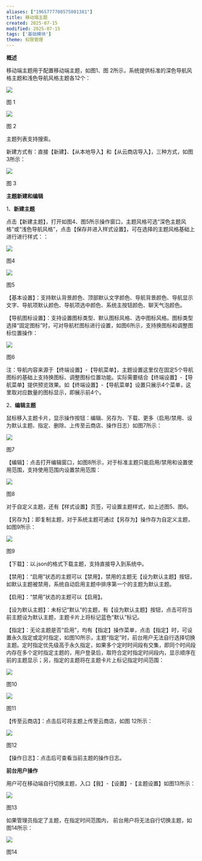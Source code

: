 ```yaml
---
aliases: ["1965777708575001381"]
title: 移动端主题
created: 2025-07-15
modified: 2025-07-15
tags: ['基础模块']
theme: 权限管理
---
```


**概述**

移动端主题用于配置移动端主题，如图1、图 2所示，系统提供标准的深色导航风格主题和浅色导航风格主题各12个：

![](5f2333da8d809ecefac683ca8cd9f4b5.jpg)

图 1

![](9a32bc90c2ce22c4e3568b118653f5e8.jpg)

图 2

主题列表支持搜索。

新建方式有：直接【新建】、【从本地导入】和【从云商店导入】，三种方式，如图3所示：

![](5fbf5b39de8feae6a7107572da62dc8a.jpg)

图 3

**主题新建和编辑**

1、**新建主题**

点击【新建主题】，打开如图4、图5所示操作窗口，主题风格可选“深色主题风格”或“浅色导航风格”，点击【保存并进入样式设置】，可在选择的主题风格基础上进行进行样式：：

![](2f1b63ebc03f5c3867ae9c5034290ec7.jpg)

图4

![](99bbd824ca51dbad3219f54c8d07e260.jpg)

图5

【基本设置】：支持默认背景颜色、顶部默认文字颜色、导航背景颜色、导航显示文字、导航项默认颜色、导航项选中颜色、系统主按钮颜色、聊天气泡颜色。

【导航图标设置】：支持设置图标类型、默认图标风格、选中图标风格。图标类型选择“固定图标”时，可对导航栏图标进行设置，如图6所示，支持换图标和调整图标位置操作：

![](e759e9f3e56827a9b05f4ceaab297646.jpg)

图6

注：导航内容来源于【终端设置】-【导航菜单】，主题设置这里仅在固定5个导航图标的基础上支持换图标、调整图标位置功能。实际需要结合【终端设置】-【导航菜单】提供预览效果。如【终端设置】-【导航菜单】设置只展示4个菜单，这里取对应数量的图标显示，即展示前4个。

2、**编辑主题**

鼠标移入主题卡片，显示操作按钮：编辑、另存为、下载、更多（启用/禁用、设为默认主题、指定、删除、上传至云商店、操作日志）如图7所示：

![](23fcef7a0065ae558c7a978afa0da4fd.jpg)

图7

【编辑】：点击打开编辑窗口，如图8所示，对于标准主题只能启用/禁用和设置使用范围，支持使用范围内设置禁用范围：

![](84abf7b0f42c8389295a34dca31cadf6.jpg)

图8

对于自定义主题，还有【样式设置】页签，可设置主题样式，如上述图5、图6。

【另存为】：即复制主题，对于系统主题可通过【另存为】操作存为自定义主题，如图9所示：

![](869e9b128e0d57e0c47d332db7adcece.jpg)

图9

【下载】：以.json的格式下载主题，支持直接导入到系统中。

【禁用】：“启用”状态的主题可以【禁用】，禁用的主题无【设为默认主题】按钮，如默认主题被禁用，系统自动启用主题中排序第一个的主题为默认主题。

【启用】：“禁用”状态的主题可以【启用】。

【设为默认主题】：未标记“默认”的主题，有【设为默认主题】按钮，点击可将当前主题设为默认主题，主题卡片上将标记蓝色“默认”标记。

【指定】：无论主题是否“启用”，均有【指定】操作菜单，点击【指定】时，可设置永久指定或定时指定，如图10所示，主题“指定”时，前台用户无法自行选择切换主题。定时指定优先级高于永久指定，如果多个定时时间段有交集，即同个时间段内存在多个定时指定主题的，用户登录后，取符合定时指定时间段内，显示顺序在前的主题显示；另，指定的主题将在主题卡片上标记指定时间范围：

![](cae87f3c5370aaa45ed6d2bd017d1031.jpg)

图10

![](14b2fa173951796a7549e10bca2e7cf8.jpg)

图11

【传至云商店】：点击后可将主题上传至云商店，如图 12所示：

![](6648e311c877cbfc3fca24e47a2189ad.jpg)

图12

【操作日志】：点击后可查看当前主题的操作日志。

**前台用户操作**

用户可在移动端自行切换主题，入口【我】-【设置】-【主题设置】如图13所示：

![](88e63baca9a7fd77f596e726afdabddc.jpg)

图13

如果管理员指定了主题，在指定时间范围内， 前台用户将无法自行切换主题，如图14所示：

![](c183cc50b7c443ff3d18a92b0e2b6232.jpg)

图14